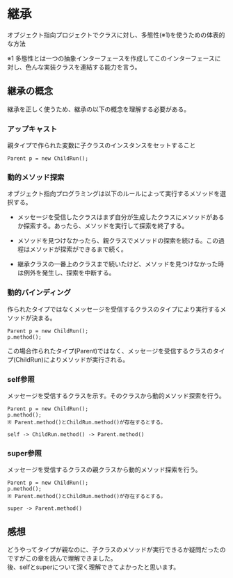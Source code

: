 # 継承

オブジェクト指向プロジェクトでクラスに対し、多態性(※1)を使うための体表的な方法

※1 多態性とは一つの抽象インターフェースを作成してこのインターフェースに対し、色んな実装クラスを連結する能力を言う。


## 継承の概念

継承を正しく使うため、継承の以下の概念を理解する必要がある。

### アップキャスト

親タイプで作られた変数に子クラスのインスタンスをセットすること

```
Parent p = new ChildRun();
```

### 動的メソッド探索

オブジェクト指向プログラミングは以下のルールによって実行するメソッドを選択する。

+ メッセージを受信したクラスはまず自分が生成したクラスにメソッドがあるか探索する。あったら、メソッドを実行して探索を終了する。

+ メソッドを見つけなかったら、親クラスでメソッドの探索を続ける。この過程はメソッドが探索ができるまで続く。

+ 継承クラスの一番上のクラスまで続いたけど、メソッドを見つけなかった時は例外を発生し、探索を中断する。

### 動的バインディング

作られたタイプではなくメッセージを受信するクラスのタイプにより実行するメソッドが決まる。

```
Parent p = new ChildRun();
p.method(); 
```
この場合作られたタイプ(Parent)ではなく、メッセージを受信するクラスのタイプ(ChildRun)によりメソッドが実行される。

### self参照

メッセージを受信するクラスを示す。そのクラスから動的メソッド探索を行う。

```
Parent p = new ChildRun();
p.method(); 
※ Parent.method()とChildRun.method()が存在するとする。

self -> ChildRun.method() -> Parent.method()
```

### super参照

メッセージを受信するクラスの親クラスから動的メソッド探索を行う。

```
Parent p = new ChildRun();
p.method(); 
※ Parent.method()とChildRun.method()が存在するとする。

super -> Parent.method()
```

## 感想

どうやってタイプが親なのに、子クラスのメソッドが実行できるか疑問だったのですがこの章を読んで理解できました。   
後、selfとsuperについて深く理解できてよかったと思います。



